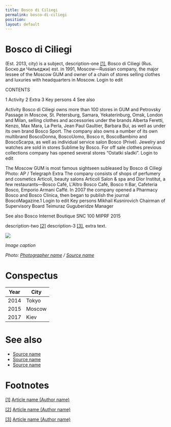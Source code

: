```yaml
---
title: Bosco di Ciliegi
permalink: bosco-di-ciliegi
position:
layout: default
---
```


# Bosco di Ciliegi

(Est. 2013, city) is a subject, description-one <span id="a1">[\[1\]](#f1)</span>,
Bosco di Ciliegi (Rus. Боско ди Чильеджи) est. in 1991, Moscow—Russian company, the major lessee of the Moscow GUM and owner of a chain of stores selling clothes and luxuries with headquarters in Moscow. Login to edit

CONTENTS

1 Activity
2 Extra
3 Key persons
4 See also

Activity
Bosco di Ciliegi owns more than 100 stores in GUM and Petrovsky Passage in Moscow, St. Petersburg, Samara, Yekaterinburg, Omsk, London and Milan, selling clothes and accessories under the brands Alberta Feretti, Kenzo, Max Mara, La Perla, Jean Paul Gaultier, Barbara Bui, as well as under its own brand Bosco Sport. The company also owns a number of its own multibrand BoscoDonna, BoscoUomo, Bosco π, BoscoBambino and BoscoScarpa, as well as individual service salon Bosco (Privé). Jewelry and watches are sold in stores Sublime by Bosco. For off sale clothes previous collections company has opened several stores  “Ostatki sladki”. Login to edit



The Moscow GUM is most famous sightseen subleased by Bosco di Ciliegi
Photo: AP / Telegraph
Extra
The company consists of shops of perfumery and cosmetics Articoli, beauty salons Articoli Salon & spa and Dior Institut, a few restaurants—Bosco Café, L'Altro Bosco Café, Bosco π Bar, Cafeteria Bosco, Emporio Armani Caffé. In 2007 the company opened a Pharmacy Bosco and Bosco Clinica, then began to publish the journal BoscoMagazine.1 Login to edit
Key persons
 Mikhail Kusnirovich	 Chairman of Supervisory Board
 Teimuraz Guguberidze	 Manager

See also
Bosco Internet Boutique
SNC 100 MIPRF 2015

description-two <span id="a2">[\[2\]](#f2)</span> description-3 <span id="a3">[\[3\]](#f3)</span>, extra text.

![](/images/image-name.jpg)

*Image caption*

*Photo: [Photographer name](http://example.net/) / [Source name](http://example.net/)*

# Conspectus

|Year|City|
|----|---------|
|2014|Tokyo|
|2015|Moscow|
|2017|Kiev|

# See also

- [Source name](http://example.net/)
- [Source name](http://example.net/)
- [Source name](http://example.net/)

# Footnotes

[[1]](#a1) <span id="f1"></span> [Article name (Author name)](http://example.net/article)

[[2]](#a2) <span id="f2"></span> [Article name (Author name)](http://example.net/article)

[[3]](#a3) <span id="f3"></span> [Article name (Author name)](http://example.net/article)

